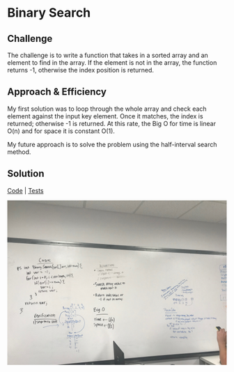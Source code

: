 # Binary Search 
## Challenge
The challenge is to write a function that takes in a sorted array and an element to find in the array. If the element is not in the array, the function returns -1, otherwise the index position is returned. 

## Approach & Efficiency
My first solution was to loop through the whole array and check each element against the input key element. Once it matches, the index is returned; otherwise -1 is returned. At this rate, the Big O for time is linear O(n) and for space it is constant O(1).

My future approach is to solve the problem using the half-interval search method.

## Solution
[Code](../src/main/java/BinarySearch.java) | [Tests](../src/test/java/BinarySearchTest.java)

![White Board to Binary Search problem](../assets/array_binary_search.JPG)